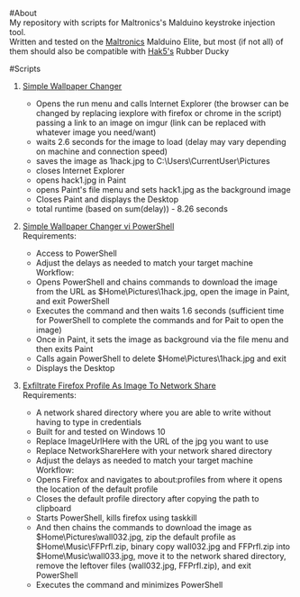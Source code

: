 #About  
My repository with scripts for Maltronics's Malduino keystroke injection tool.  
Written and tested on the [Maltronics](https://maltronics.com/collections/malduinos) Malduino Elite, but most (if not all) of them should also be compatible with [Hak5's](https://shop.hak5.org/) Rubber Ducky   



#Scripts  
1. [Simple Wallpaper Changer](Scripts/SimpleWallpaperChanger)  
   * Opens the run menu and calls Internet Explorer (the browser can be changed by replacing iexplore with firefox or chrome in the script) passing a link to an image on imgur (link can be replaced with whatever image you need/want)  
   * waits 2.6 seconds for the image to load (delay may vary depending on machine and connection speed)  
   * saves the image as 1hack.jpg to C:\Users\CurrentUser\Pictures  
   * closes Internet Explorer  
   * opens hack1.jpg in Paint
   * opens Paint's file menu and sets hack1.jpg as the background image 
   * Closes Paint and displays the Desktop  
   * total runtime (based on sum(delay)) - 8.26 seconds 
 
2. [Simple Wallpaper Changer vi PowerShell](Scripts/SimpleWallpaperChangerPS)  
 Requirements:  
   * Access to PowerShell  
   * Adjust the delays as needed to match your target machine  
 Workflow:  
   * Opens PowerShell and chains commands to download the image from the URL as $Home\Pictures\1hack.jpg, open the image in Paint, and exit PowerShell  
   * Executes the command and then waits 1.6 seconds (sufficient time for PowerShell to complete the commands and for Pait to open the image)  
   * Once in Paint, it sets the image as background via the file menu and then exits Paint  
   * Calls again PowerShell to delete $Home\Pictures\1hack.jpg and exit  
   * Displays the Desktop

3. [Exfiltrate Firefox Profile As Image To Network Share](Scripts/Exfil/ExfilFirefoxProfileAsImageToNetworkShare)  
 Requirements:  
   * A network shared directory where you are able to write without having to type in credentials  
   * Built for and tested on Windows 10
   * Replace ImageUrlHere with the URL of the jpg you want to use  
   * Replace NetworkShareHere with your network shared directory  
   * Adjust the delays as needed to match your target machine  
  Workflow:  
   * Opens Firefox and navigates to about:profiles from where it opens the location of the default profile  
   * Closes the default profile directory after copying the path to clipboard  
   * Starts PowerShell, kills firefox using taskkill  
   * And then chains the commands to download the image as $Home\Pictures\wall032.jpg, zip the default profile as $Home\Music\FFPrfl.zip, binary copy wall032.jpg and FFPrfl.zip into $Home\Music\wall033.jpg, move it to the network shared directory, remove the leftover files (wall032.jpg, FFPrfl.zip), and exit PowerShell  
   * Executes the command and minimizes PowerShell
